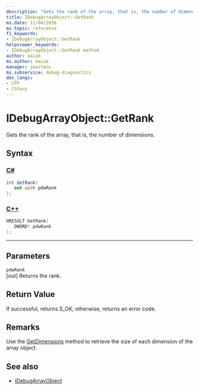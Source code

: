 ```yaml
---
description: "Gets the rank of the array, that is, the number of dimensions."
title: IDebugArrayObject::GetRank
ms.date: 11/04/2016
ms.topic: reference
f1_keywords:
- IDebugArrayObject::GetRank
helpviewer_keywords:
- IDebugArrayObject::GetRank method
author: maiak
ms.author: maiak
manager: jmartens
ms.subservice: debug-diagnostics
dev_langs:
- CPP
- CSharp
---
```

# IDebugArrayObject::GetRank

Gets the rank of the array, that is, the number of dimensions.

## Syntax

### [C#](#tab/csharp)
```csharp
int GetRank(
   out uint pdwRank
);
```
### [C++](#tab/cpp)
```cpp
HRESULT GetRank( 
   DWORD* pdwRank
);
```
---

## Parameters
`pdwRank`\
[out] Returns the rank.

## Return Value
 If successful, returns S_OK; otherwise, returns an error code.

## Remarks
 Use the [GetDimensions](../../../extensibility/debugger/reference/idebugarrayobject-getdimensions.md) method to retrieve the size of each dimension of the array object.

## See also
- [IDebugArrayObject](../../../extensibility/debugger/reference/idebugarrayobject.md)
